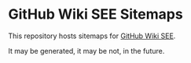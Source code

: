 # GitHub Wiki SEE Sitemaps

This repository hosts sitemaps for [GitHub Wiki SEE][gws].

It may be generated, it may be not, in the future.

[gws]: https://github.com/nelsonjchen/github-wiki-see-rs
